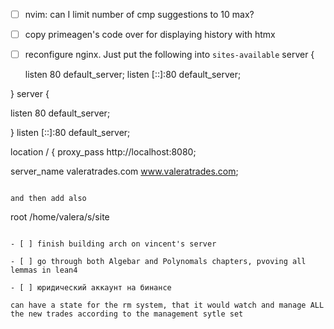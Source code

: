 - [ ] nvim: can I limit number of cmp suggestions to 10 max?

- [ ] copy primeagen's code over for displaying history with htmx

- [ ] reconfigure nginx. Just put the following into `sites-available`
server {

  listen 80 default_server;
  listen [::]:80 default_server;

} server {

  listen 80 default_server;

} listen [::]:80 default_server;


location / {
  proxy_pass http://localhost:8080;

server_name valeratrades.com www.valeratrades.com;
``` 

and then add also
```
root /home/valera/s/site
```

- [ ] finish building arch on vincent's server

- [ ] go through both Algebar and Polynomals chapters, pvoving all lemmas in lean4

- [ ] юридический аккаунт на бинансе

can have a state for the rm system, that it would watch and manage ALL the new trades according to the management sytle set

